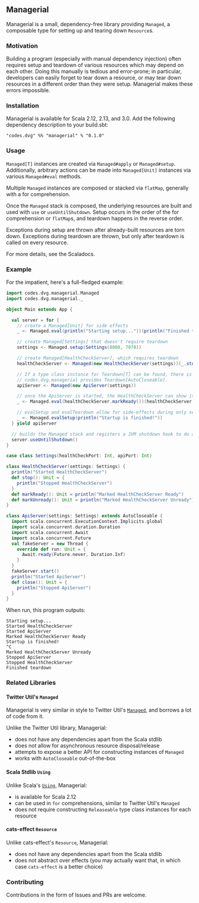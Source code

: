 ## Managerial

Managerial is a small, dependency-free library providing `Managed`, a composable type for setting up and tearing down `Resource`s.

### Motivation

Building a program (especially with manual dependency injection) often requires setup and teardown of various resources which may depend on each other. Doing this manually is tedious and error-prone; in particular, developers can easily forget to tear down a resource, or may tear down resources in a different order than they were setup. Managerial makes these errors impossible.

### Installation

Managerial is available for Scala 2.12, 2.13, and 3.0. Add the following dependency description to your build.sbt:

`"codes.dvg" %% "managerial" % "0.1.0"`

### Usage

`Managed[T]` instances are created via `Managed#apply` or `Managed#setup`. Additionally, arbitrary actions can be made into `Managed[Unit]` instances via various `Managed#eval` methods.

Multiple `Managed` instances are composed or stacked via `flatMap`, generally with a for comprehension.

Once the `Managed` stack is composed, the underlying resources are built and used with `use` or `useUntilShutdown`. Setup occurs in the order of the for comprehension or `flatMap`s, and teardown happens in the reverse order.

Exceptions during setup are thrown after already-built resources are torn down. Exceptions during teardown are thrown, but only after teardown is called on every resource.

For more details, see the Scaladocs.

### Example

For the impatient, here's a full-fledged example:

``` scala
import codes.dvg.managerial.Managed
import codes.dvg.managerial._

object Main extends App {

  val server = for {
    // create a Managed[Unit] for side effects
    _ <- Managed.eval(println("Starting setup..."))(println("Finished teardown"))

    // create Managed[Settings] that doesn't require teardown
    settings <- Managed.setup(Settings(8080, 7070))

    // create Managed[HealthCheckServer], which requires teardown
    healthCheckServer <- Managed(new HealthCheckServer(settings))(_.stop())

    // If a type class instance for Teardown[T] can be found, there is no need to specify the teardown procedure.
    // codes.dvg.managerial provides Teardown[AutoCloseable].
    apiServer <- Managed(new ApiServer(settings))

    // once the ApiServer is started, the HealthCheckServer can show it's ready
    _ <- Managed.eval(healthCheckServer.markReady())(healthCheckServer.markUnready())

    // evalSetup and evalTeardown allow for side-effects during only setup or only teardown
    _ <- Managed.evalSetup(println("Startup is finished!"))
  } yield apiServer

  // builds the Managed stack and registers a JVM shutdown hook to do automatic teardown
  server.useUntilShutdown()
}

case class Settings(healthCheckPort: Int, apiPort: Int)

class HealthCheckServer(settings: Settings) {
  println("Started HealthCheckServer")
  def stop(): Unit = {
    println("Stopped HealthCheckServer")
  }
  def markReady(): Unit = println("Marked HealthCheckServer Ready")
  def markUnready(): Unit = println("Marked HealthCheckServer Unready")
}

class ApiServer(settings: Settings) extends AutoCloseable {
  import scala.concurrent.ExecutionContext.Implicits.global
  import scala.concurrent.duration.Duration
  import scala.concurrent.Await
  import scala.concurrent.Future
  val fakeServer = new Thread {
    override def run: Unit = {
      Await.ready(Future.never, Duration.Inf)
    }
  }
  fakeServer.start()
  println("Started ApiServer")
  def close(): Unit = {
    println("Stopped ApiServer")
  }
}

```

When run, this program outputs:

```
Starting setup...
Started HealthCheckServer
Started ApiServer
Marked HealthCheckServer Ready
Startup is finished!
^C
Marked HealthCheckServer Unready
Stopped ApiServer
Stopped HealthCheckServer
Finished teardown
```


### Related Libraries

#### Twitter Util's `Managed`

Managerial is very similar in style to Twitter Util's [`Managed`](https://twitter.github.io/util/docs/com/twitter/util/Managed.html), and borrows a lot of code from it.

Unlike the Twitter Util library, Managerial:
- does not have any dependencies apart from the Scala stdlib
- does not allow for asynchronous resource disposal/release
- attempts to expose a better API for constructing instances of `Managed`
- works with `AutoCloseable` out-of-the-box

#### Scala Stdlib `Using`

Unlike Scala's [`Using`](https://www.scala-lang.org/api/2.13.3/scala/util/Using$.html), Managerial:
- is available for Scala 2.12
- can be used in `for` comprehensions, similar to Twitter Util's `Managed`
- does not require constructing `Releaseable` type class instances for each resource

#### cats-effect `Resource`

Unlike cats-effect's `Resource`, Managerial:
- does not have any dependencies apart from the Scala stdlib
- does not abstract over effects (you may actually want that, in which case `cats-effect` is a better choice)

### Contributing

Contributions in the form of Issues and PRs are welcome.
